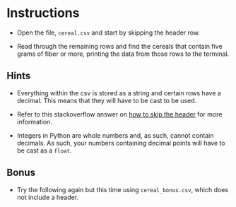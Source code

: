 # Instructions

* Open the file, `cereal.csv` and start by skipping the header row. 

* Read through the remaining rows and find the cereals that contain five grams of fiber or more, printing the data from those rows to the terminal.

## Hints

* Everything within the csv is stored as a string and certain rows have a decimal. This means that they will have to be cast to be used.

* Refer to this stackoverflow answer on [how to skip the header](https://stackoverflow.com/a/14257599) for more information.

* Integers in Python are whole numbers and, as such, cannot contain decimals. As such, your numbers containing decimal points will have to be cast as a `float`.

## Bonus

* Try the following again but this time using `cereal_bonus.csv`, which does not include a header.
